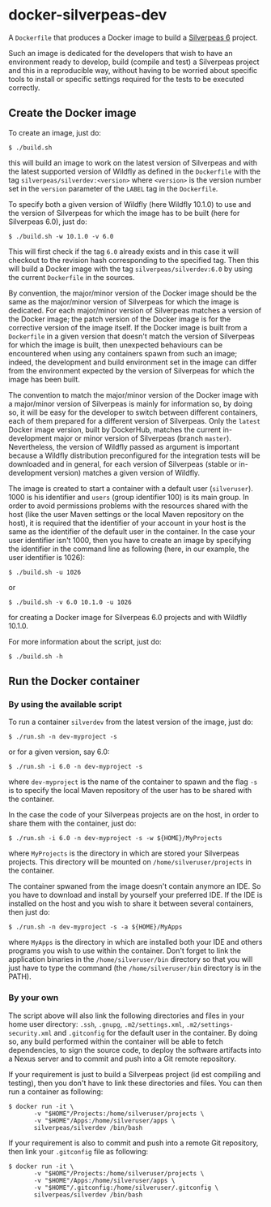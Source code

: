 # docker-silverpeas-dev

A `Dockerfile` that produces a Docker image to build a [Silverpeas 6](http://www.silverpeas.org) 
project.

Such an image is dedicated for the developers that wish to have an environment ready to develop,  build 
(compile and test) a Silverpeas project and this in a reproducible way, without having to be worried 
about specific tools to install or specific settings required for the tests to be executed correctly.

## Create the Docker image

To create an image, just do:

	$ ./build.sh

this will build an image to work on the latest version of Silverpeas and with the latest supported
version of Wildfly as defined in the `Dockerfile` with the tag `silverpeas/silverdev:<version>` where
`<version>` is the version number set in the `version` parameter of the `LABEL` tag in the `Dockerfile`.

To specify both a given version of Wildfly (here Wildfly 10.1.0) to use and the version of Silverpeas for
which the image has to be built (here for Silverpeas 6.0), just do:

	$ ./build.sh -w 10.1.0 -v 6.0

This will first check if the tag `6.0` already exists and in this case it will checkout to the revision hash 
corresponding to the specified tag. Then this will build a Docker image with the tag `silverpeas/silverdev:6.0`
by using the current `Dockerfile` in the sources.

By convention, the major/minor version of the Docker image should be the same as the major/minor version of Silverpeas for 
which the image is dedicated. For each major/minor version of Silverpeas matches a version of the Docker image; 
the patch version of the Docker image is for the corrective version of the image itself. If the Docker image
is built from a `Dockerfile` in a given version that doesn't match the version of Silverpeas for which the
image is built, then unexpected behaviours can be encountered when using any containers spawn from such
an image; indeed, the development and build environment set in the image can differ from the environment 
expected by the version of Silverpeas for which the image has been built.

The convention to match the major/minor version of the Docker image with a major/minor version of Silverpeas is 
mainly for information so, by doing so, it will be easy for the developer to switch between
different containers, each of them prepared for a different version of Silverpeas. Only the `latest` 
Docker image version, built by DockerHub, matches the current in-development major or minor version of 
Silverpeas (branch `master`).
Nevertheless, the version of Wildfly passed as argument is important because a Wildfly distribution 
preconfigured for the integration tests will be downloaded and in general, for each version of Silverpeas 
(stable or in-development version) matches a given version of Wildfly.

The image is created to start a container with a default user (`silveruser`). 1000 is his identifier
and `users` (group identifier 100) is its main group.
In order to avoid permissions problems with the resources shared with the host (like the user Maven settings
or the local Maven repository on the host), it is required that the identifier of your account in your host is the same as the 
identifier of the default user in the container. In the case your user identifier isn't 1000, then you have to
create an image by specifying the identifier in the command line as following (here, in our example,
the user identifier is 1026):

	$ ./build.sh -u 1026

or

	$ ./build.sh -v 6.0 10.1.0 -u 1026

for creating a Docker image for Silverpeas 6.0 projects and with Wildfly 10.1.0.

For more information about the script, just do:

	$ ./build.sh -h

## Run the Docker container

### By using the available script

To run a container `silverdev` from the latest version of the image, just do:

	$ ./run.sh -n dev-myproject -s

or for a given version, say 6.0:

	$ ./run.sh -i 6.0 -n dev-myproject -s

where `dev-myproject` is the name of the container to spawn and the flag `-s` is to specify the local Maven 
repository of the user has to be shared with the container. 

In the case the code of your Silverpeas projects are on the host, in order to share them with the container,
just do:

	$ ./run.sh -i 6.0 -n dev-myproject -s -w ${HOME}/MyProjects

where `MyProjects` is the directory in which are stored your Silverpeas projects. This directory will
be mounted on `/home/silveruser/projects` in the container.

The container spwaned from the image doesn't contain anymore an IDE. So you have to download and install by 
yourself your preferred IDE. If the IDE is installed on the host and you wish to share it between several 
containers, then just do:

	$ ./run.sh -n dev-myproject -s -a ${HOME}/MyApps

where `MyApps` is the directory in which are installed both your IDE and others programs you wish to use 
within the container. Don't forget to link the application binaries in the `/home/silveruser/bin` directory so
that you will just have to type the command (the `/home/silveruser/bin` directory is in the PATH).

### By your own

The script above will also link the following directories and files in your home user directory: `.ssh`, `.gnupg`, 
`.m2/settings.xml`, `.m2/settings-security.xml` and `.gitconfig` for the default user in the
container. By doing so, any build performed within the container will be able to fetch dependencies, 
to sign the source code, to deploy the software artifacts into a Nexus server and to commit and
push into a Git remote repository. 

If your requirement is just to build a Silverpeas project (id est compiling and testing), then
you don't have to link these directories and files. You can then run a container as
following:

	$ docker run -it \
	       -v "$HOME"/Projects:/home/silveruser/projects \ 
		   -v "$HOME"/Apps:/home/silveruser/apps \
	       silverpeas/silverdev /bin/bash
 
If your requirement is also to commit and push into a remote Git repository, then link your
`.gitconfig` file as following:

	$ docker run -it \ 
	       -v "$HOME"/Projects:/home/silveruser/projects \
		   -v "$HOME"/Apps:/home/silveruser/apps \
	       -v "$HOME"/.gitconfig:/home/silveruser/.gitconfig \
	       silverpeas/silverdev /bin/bash



